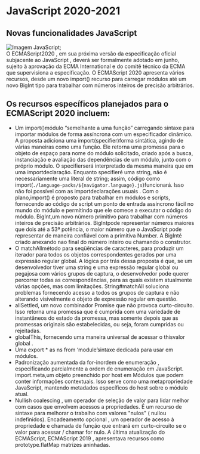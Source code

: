 # JavaScript 2020-2021
## Novas funcionalidades JavaScript
![Imagem JavaScript](https://miro.medium.com/max/3200/1*OF0xEMkWBv-69zvmNs6RDQ.gif); <br/>
O ECMAScript2020 , em sua próxima versão da especificação oficial subjacente ao JavaScript , deverá ser formalmente adotado em junho, sujeito à aprovação da ECMA International e do comitê técnico da ECMA que supervisiona a especificação. 
O ECMAScript 2020 apresenta vários recursos, desde um novo  import() recurso para carregar módulos até um novo BigInt tipo para trabalhar com números inteiros de precisão arbitrários. 

## Os recursos específicos planejados para o ECMAScript 2020 incluem:

- Um import()módulo “semelhante a uma função” carregando sintaxe para importar módulos de forma assíncrona com um especificador dinâmico. A proposta adiciona uma import(specifier)forma sintática, agindo de várias maneiras como uma função. Ele retorna uma promessa para o objeto de espaço para nome do módulo solicitado, criado após a busca, instanciação e avaliação das dependências de um módulo, junto com o próprio módulo. O  specifierserá interpretado da mesma maneira que em uma importdeclaração. Enquanto specifieré uma string, não é necessariamente uma literal de string; assim, código como import(`./language-packs/${navigator.language}.js`)funcionará. Isso não foi possível com as importdeclarações usuais . Com o plano,import() é proposto para trabalhar em módulos e scripts, fornecendo ao código de script um ponto de entrada assíncrono fácil no mundo do módulo e permitindo que ele comece a executar o código do módulo.
BigInt,um novo número primitivo para trabalhar com números inteiros de precisão arbitrários. BigIntpode representar números maiores que dois até a 53ª potência, o maior número que o JavaScript pode representar de maneira confiável com a primitiva Number. A BigInté criado anexando nao final do número inteiro ou chamando o construtor. <br>
- O matchAllmétodo para seqüências de caracteres, para produzir um iterador para todos os objetos correspondentes gerados por uma expressão regular global. A lógica por trás dessa proposta é que, se um desenvolvedor tiver uma string e uma expressão regular global ou pegajosa com vários grupos de captura, o desenvolvedor pode querer percorrer todas as correspondências, para as quais existem atualmente várias opções, mas com limitações. String#matchAll soluciona problemas fornecendo acesso a todos os grupos de captura e não alterando visivelmente o objeto de expressão regular em questão.
- allSettled, um novo combinador Promise que não provoca curto-circuito. Isso retorna uma promessa que é cumprida com uma variedade de instantâneos do estado da promessa, mas somente depois que as promessas originais são estabelecidas, ou seja, foram cumpridas ou rejeitadas.
- globalThis, fornecendo uma maneira universal de acessar o thisvalor global .
- Uma export * as ns from ‘module’sintaxe dedicada para usar em módulos.
- Padronização aumentada da for-inordem de enumeração , especificando parcialmente a ordem de enumeração em JavaScript.
import.meta,um objeto preenchido por host em Módulos que podem conter informações contextuais. Isso serve como uma metapropriedade JavaScript, mantendo metadados específicos do host sobre o módulo atual.
- Nullish coalescing , um operador de seleção de valor para lidar melhor com casos que envolvem acessos a propriedades. É um recurso de sintaxe para melhorar o trabalho com valores "nulos" ( nullou indefinidos).
Encadeamento opcional , um operador de acesso à propriedade e chamada de função que entrará em curto-circuito se o valor para acessar / chamar for nulo. 
 A última atualização do ECMAScript, ECMAScript 2019 , apresentava recursos como prototype.flatMap matrizes aninhadas.
